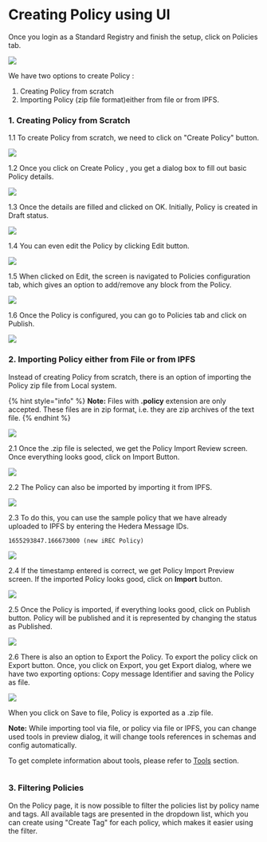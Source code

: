 # Creating Policy using UI

Once you login as a Standard Registry and finish the setup, click on Policies tab.

![](<../../../../.gitbook/assets/image (4) (1) (1) (1) (1) (1) (1) (1) (1) (1) (1) (1) (1) (1) (1) (1) (1) (1) (1) (1) (1) (1) (1) (1) (1) (1) (1) (1) (1).png>)

We have two options to create Policy :

1. Creating Policy from scratch
2. Importing Policy (zip file format)either from file or from IPFS.

### 1. Creating Policy from Scratch

1.1 To create Policy from scratch, we need to click on "Create Policy" button.

![](<../../../../.gitbook/assets/image (1) (14).png>)

1.2 Once you click on Create Policy , you get a dialog box to fill out basic Policy details.

![](<../../../../.gitbook/assets/image (155).png>)

1.3 Once the details are filled and clicked on OK. Initially, Policy is created in Draft status.

![](<../../../../.gitbook/assets/image (1) (1) (2).png>)

1.4 You can even edit the Policy by clicking Edit button.

![](<../../../../.gitbook/assets/image (2) (1) (6).png>)

1.5 When clicked on Edit, the screen is navigated to Policies configuration tab, which gives an option to add/remove any block from the Policy.

![](<../../../../.gitbook/assets/image (78).png>)

1.6 Once the Policy is configured, you can go to Policies tab and click on Publish.

![](<../../../../.gitbook/assets/image (6) (1) (2).png>)

### 2. Importing Policy either from File or from IPFS

Instead of creating Policy from scratch, there is an option of importing the Policy zip file from Local system.

{% hint style="info" %}
**Note:** Files with **.policy** extension are only accepted. These files are in zip format, i.e. they are zip archives of the text file.
{% endhint %}

![](<../../../../.gitbook/assets/image (11) (1) (1) (1) (1) (1) (1) (1) (1) (1) (1) (1) (1) (1) (1) (1).png>)

2.1 Once the .zip file is selected, we get the Policy Import Review screen. Once everything looks good, click on Import Button.

![](<../../../../.gitbook/assets/image (88).png>)

2.2 The Policy can also be imported by importing it from IPFS.

![](<../../../../.gitbook/assets/image (80).png>)

2.3 To do this, you can use the sample policy that we have already uploaded to IPFS by entering the Hedera Message IDs.

```
1655293847.166673000 (new iREC Policy)
```

![](<../../../../.gitbook/assets/image (98).png>)

2.4 If the timestamp entered is correct, we get Policy Import Preview screen. If the imported Policy looks good, click on **Import** button.

![](<../../../../.gitbook/assets/image (192).png>)

2.5 Once the Policy is imported, if everything looks good, click on Publish button. Policy will be published and it is represented by changing the status as Published.

![](<../../../../.gitbook/assets/image (12) (4).png>)

2.6 There is also an option to Export the Policy. To export the policy click on Export button. Once, you click on Export, you get Export dialog, where we have two exporting options: Copy message Identifier and saving the Policy as file.

![](<../../../../.gitbook/assets/image (47).png>)

When you click on Save to file, Policy is exported as a .zip file.

**Note:** While importing tool via file, or policy via file or IPFS, you can change used tools in preview dialog, it will change tools references in schemas and config automatically.

To get complete information about tools, please refer to [Tools](https://github.com/hashgraph/guardian/blob/main/Methodology%20Library/CDM/Tools/readme.md) section.

<figure><img src="../../../../.gitbook/assets/image (587).png" alt=""><figcaption></figcaption></figure>

### 3. Filtering Policies

On the Policy page, it is now possible to filter the policies list by policy name and tags. All available tags are presented in the dropdown list, which you can create using "Create Tag" for each policy, which makes it easier using the filter.

